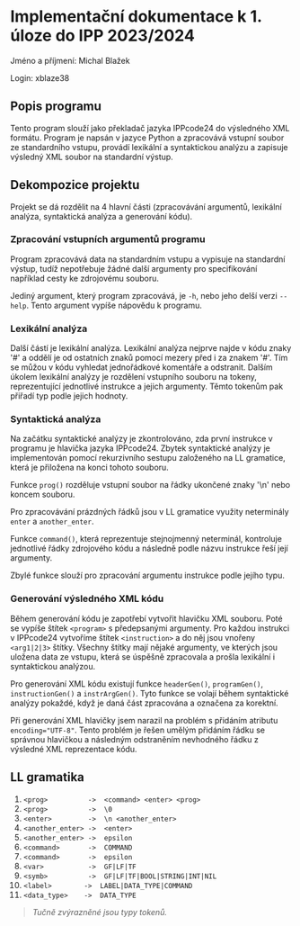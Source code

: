 # Implementační dokumentace k 1. úloze do IPP 2023/2024

Jméno a příjmení: Michal Blažek

Login: xblaze38

## Popis programu

Tento program slouží jako překladač jazyka IPPcode24 do výsledného XML formátu. Program je napsán v jazyce Python a zpracovává vstupní soubor ze standardního vstupu, provádí lexikální a syntaktickou analýzu a zapisuje výsledný XML soubor na standardní výstup.

## Dekompozice projektu

Projekt se dá rozdělit na 4 hlavní části (zpracovávání argumentů, lexikální analýza, syntaktická analýza a generování kódu).

### Zpracování vstupních argumentů programu

Program zpracovává data na standardním vstupu a vypisuje na standardní výstup, tudíž nepotřebuje žádné další argumenty pro specifikování například cesty ke zdrojovému souboru.

Jediný argument, který program zpracovává, je `-h`, nebo jeho delší verzi `--help`. Tento argument vypíše nápovědu k programu.

### Lexikální analýza

Další částí je lexikální analýza. Lexikální analýza nejprve najde v kódu znaky '#' a oddělí je od ostatních znaků pomocí mezery před i za znakem '#'. Tím se můžou v kódu vyhledat jednořádkové komentáře a odstranit. Dalším úkolem lexikální analýzy je rozdělení vstupního souboru na tokeny, reprezentující jednotlivé instrukce a jejich argumenty. Těmto tokenům pak přiřadí typ podle jejich hodnoty.

### Syntaktická analýza

Na začátku syntaktické analýzy je zkontrolováno, zda první instrukce v programu je hlavička jazyka IPPcode24. Zbytek syntaktické analýzy je implementován pomocí rekurzivního sestupu založeného na LL gramatice, která je přiložena na konci tohoto souboru.

Funkce `prog()` rozděluje vstupní soubor na řádky ukončené znaky '\n' nebo koncem souboru.

Pro zpracovávání prázdných řádků jsou v LL gramatice využity neterminály `enter` a `another_enter`.

Funkce `command()`, která reprezentuje stejnojmenný neterminál, kontroluje jednotlivé řádky zdrojového kódu a následně podle názvu instrukce řeší její argumenty.

Zbylé funkce slouží pro zpracování argumentu instrukce podle jejího typu.

### Generování výsledného XML kódu

Během generování kódu je zapotřebí vytvořit hlavičku XML souboru. Poté se vypíše štítek `<program>` s předepsanými argumenty. Pro každou instrukci v IPPcode24 vytvoříme štítek `<instruction>` a do něj jsou vnořeny `<arg1|2|3>` štítky. Všechny štítky mají nějaké argumenty, ve kterých jsou uložena data ze vstupu, která se úspěšně zpracovala a prošla lexikální i syntaktickou analýzou.

Pro generování XML kódu existují funkce `headerGen()`, `programGen()`, `instructionGen()` a `instrArgGen()`. Tyto funkce se volají během syntaktické analýzy pokaždé, když je daná část zpracována a označena za korektní.

Při generování XML hlavičky jsem narazil na problém s přidáním atributu `encoding="UTF-8"`. Tento problém je řešen umělým přidáním řádku se správnou hlavičkou a následným odstraněním nevhodného řádku z výsledné XML reprezentace kódu.

## LL gramatika

1. `<prog>          ->  <command> <enter> <prog>`
2. `<prog>          ->  \0`
3. `<enter>         ->  \n <another_enter>`
4. `<another_enter> ->  <enter>`
5. `<another_enter> ->  epsilon`
6. `<command>       ->  COMMAND`
7. `<command>       ->  epsilon`
8. `<var>           ->  GF|LF|TF`
9. `<symb>          ->  GF|LF|TF|BOOL|STRING|INT|NIL`
10. `<label>        ->  LABEL|DATA_TYPE|COMMAND`
11. `<data_type>    ->  DATA_TYPE`

> *Tučně zvýrazněné jsou typy tokenů.*
